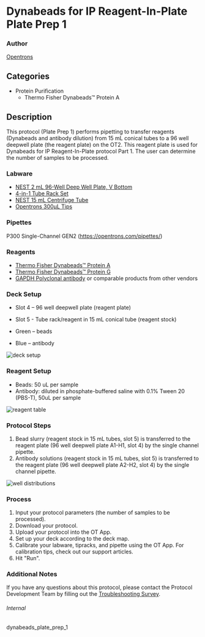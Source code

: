 # Dynabeads for IP Reagent-In-Plate Plate Prep 1

### Author
[Opentrons](https://opentrons.com/)

## Categories
* Protein Purification
	* Thermo Fisher Dynabeads™ Protein A

## Description
This protocol (Plate Prep 1) performs pipetting to transfer reagents (Dynabeads and antibody dilution) from 15 mL conical tubes to a 96 well deepwell plate (the reagent plate) on the OT2. This reagent plate is used for Dynabeads for IP Reagent-In-Plate protocol Part 1. The user can determine the number of samples to be processed.

### Labware
* [NEST 2 mL 96-Well Deep Well Plate, V Bottom](https://shop.opentrons.com/nest-2-ml-96-well-deep-well-plate-v-bottom/)
* [4-in-1 Tube Rack Set](https://shop.opentrons.com/4-in-1-tube-rack-set/)
* [NEST 15 mL Centrifuge Tube](https://shop.opentrons.com/nest-15-ml-centrifuge-tube/)
* [Opentrons 300µL Tips](https://shop.opentrons.com/opentrons-300ul-tips-1000-refills/)

### Pipettes
P300 Single-Channel GEN2 (https://opentrons.com/pipettes/)

### Reagents
* [Thermo Fisher Dynabeads™ Protein A](https://www.thermofisher.com/order/catalog/product/10002D)
* [Thermo Fisher Dynabeads™ Protein G](https://www.thermofisher.com/order/catalog/product/10004D)
* [GAPDH Polyclonal antibody](https://www.ptglab.com/products/GAPDH-Antibody-10494-1-AP.htm) or comparable products from other vendors

### Deck Setup
* Slot 4 – 96 well deepwell plate (reagent plate)
* Slot 5 - Tube rack/reagent in 15 mL conical tube (reagent stock)

* Green – beads
* Blue – antibody

![deck setup](https://opentrons-protocol-library-website.s3.amazonaws.com/custom-README-images/dynabeads_plate_prep_1/deck.png)

### Reagent Setup
* Beads: 50 uL per sample
* Antibody: diluted in phosphate-buffered saline with 0.1% Tween 20 (PBS-T), 50uL per sample

![reagent table](https://opentrons-protocol-library-website.s3.amazonaws.com/custom-README-images/dynabeads_plate_prep_1/reagents2.png)

### Protocol Steps
1. Bead slurry (reagent stock in 15 mL tubes, slot 5) is transferred to
the reagent plate (96 well deepwell plate A1-H1, slot 4) by the single
channel pipette.
2. Antibody solutions (reagent stock in 15 mL tubes, slot 5) is
transferred to the reagent plate (96 well deepwell plate A2-H2, slot 4)
by the single channel pipette.

![well distributions](https://opentrons-protocol-library-website.s3.amazonaws.com/custom-README-images/dynabeads_plate_prep_1/reagents.png)

### Process
1. Input your protocol parameters (the number of samples to be processed).
2. Download your protocol.
3. Upload your protocol into the OT App.
4. Set up your deck according to the deck map.
5. Calibrate your labware, tipracks, and pipette using the OT App. For
calibration tips, check out our support articles.
6. Hit "Run".

### Additional Notes
If you have any questions about this protocol, please contact the Protocol
Development Team by filling out the [Troubleshooting
Survey](https://protocol-troubleshooting.paperform.co/).

###### Internal
dynabeads_plate_prep_1
